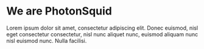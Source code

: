 # We are PhotonSquid

Lorem ipsum dolor sit amet, consectetur adipiscing elit. Donec euismod, nisl eget consectetur consectetur, nisl nunc aliquet nunc, euismod aliquam nunc nisl euismod nunc. Nulla facilisi.
